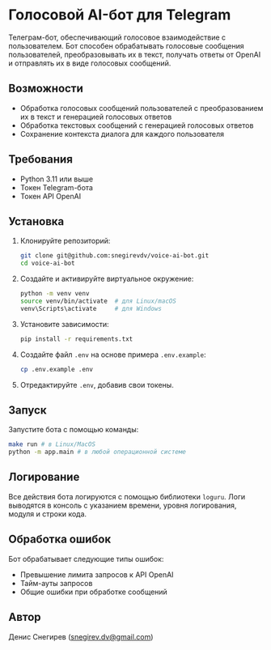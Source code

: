 # Голосовой AI-бот для Telegram

Телеграм-бот, обеспечивающий голосовое взаимодействие с пользователем. Бот способен обрабатывать голосовые сообщения пользователей, преобразовывать их в текст, получать ответы от OpenAI и отправлять их в виде голосовых сообщений.

## Возможности

- Обработка голосовых сообщений пользователей с преобразованием их в текст и генерацией голосовых ответов
- Обработка текстовых сообщений с генерацией голосовых ответов
- Сохранение контекста диалога для каждого пользователя

## Требования

- Python 3.11 или выше
- Токен Telegram-бота 
- Токен API OpenAI

## Установка

1. Клонируйте репозиторий:
   ```bash
   git clone git@github.com:snegirevdv/voice-ai-bot.git
   cd voice-ai-bot
   ```

2. Создайте и активируйте виртуальное окружение:
   ```bash
   python -m venv venv
   source venv/bin/activate  # для Linux/macOS
   venv\Scripts\activate     # для Windows
   ```

3. Установите зависимости:
   ```bash
   pip install -r requirements.txt
   ```

4. Создайте файл `.env` на основе примера `.env.example`:
   ```bash
   cp .env.example .env
   ```

5. Отредактируйте `.env`, добавив свои токены.

## Запуск

Запустите бота с помощью команды:
```bash
make run # в Linux/MacOS
python -m app.main # в любой операционной системе
```

## Логирование

Все действия бота логируются с помощью библиотеки `loguru`. Логи выводятся в консоль с указанием времени, уровня логирования, модуля и строки кода.

## Обработка ошибок

Бот обрабатывает следующие типы ошибок:
- Превышение лимита запросов к API OpenAI
- Тайм-ауты запросов
- Общие ошибки при обработке сообщений

## Автор

Денис Снегирев (snegirev.dv@gmail.com)